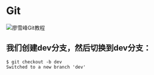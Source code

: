 # Git


![廖雪峰Git教程](http://www.liaoxuefeng.com/wiki/0013739516305929606dd18361248578c67b8067c8c017b000)

## 我们创建dev分支，然后切换到dev分支：
```
$ git checkout -b dev
Switched to a new branch 'dev'
```